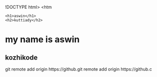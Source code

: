 !DOCTYPE html>
<htm<l lang="en">
<head>
    <meta charset="UTF-8">
    <meta http-equiv="X-UA-Compatible" content="IE=edge">
    <meta name="viewport" content="width=device-width, initial-scale=1.0">
    <title>Document</title>
    <link rel="stylesheet"href="style.css">

    <h1>aswin</h1>
    <h2>kuttiady</h2>

</head>
<body>
<h1>my name is aswin</h1>
<h2>kozhikode</h2>
   
</body>
</html>git remote add origin https://github.git remote add origin https://github.c
